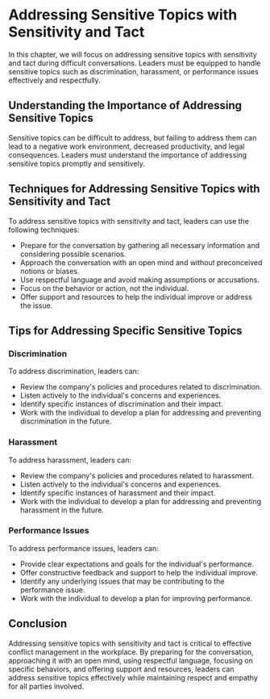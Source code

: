 # Addressing Sensitive Topics with Sensitivity and Tact

In this chapter, we will focus on addressing sensitive topics with sensitivity and tact during difficult conversations. Leaders must be equipped to handle sensitive topics such as discrimination, harassment, or performance issues effectively and respectfully.

Understanding the Importance of Addressing Sensitive Topics
-----------------------------------------------------------

Sensitive topics can be difficult to address, but failing to address them can lead to a negative work environment, decreased productivity, and legal consequences. Leaders must understand the importance of addressing sensitive topics promptly and sensitively.

Techniques for Addressing Sensitive Topics with Sensitivity and Tact
--------------------------------------------------------------------

To address sensitive topics with sensitivity and tact, leaders can use the following techniques:

* Prepare for the conversation by gathering all necessary information and considering possible scenarios.
* Approach the conversation with an open mind and without preconceived notions or biases.
* Use respectful language and avoid making assumptions or accusations.
* Focus on the behavior or action, not the individual.
* Offer support and resources to help the individual improve or address the issue.

Tips for Addressing Specific Sensitive Topics
---------------------------------------------

### Discrimination

To address discrimination, leaders can:

* Review the company's policies and procedures related to discrimination.
* Listen actively to the individual's concerns and experiences.
* Identify specific instances of discrimination and their impact.
* Work with the individual to develop a plan for addressing and preventing discrimination in the future.

### Harassment

To address harassment, leaders can:

* Review the company's policies and procedures related to harassment.
* Listen actively to the individual's concerns and experiences.
* Identify specific instances of harassment and their impact.
* Work with the individual to develop a plan for addressing and preventing harassment in the future.

### Performance Issues

To address performance issues, leaders can:

* Provide clear expectations and goals for the individual's performance.
* Offer constructive feedback and support to help the individual improve.
* Identify any underlying issues that may be contributing to the performance issue.
* Work with the individual to develop a plan for improving performance.

Conclusion
----------

Addressing sensitive topics with sensitivity and tact is critical to effective conflict management in the workplace. By preparing for the conversation, approaching it with an open mind, using respectful language, focusing on specific behaviors, and offering support and resources, leaders can address sensitive topics effectively while maintaining respect and empathy for all parties involved.
